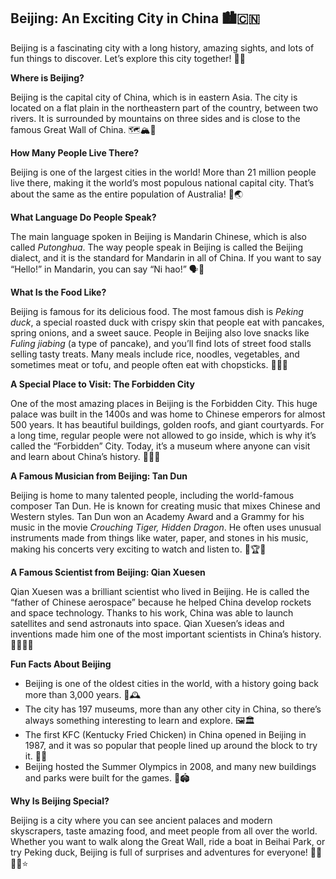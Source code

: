 ## Beijing: An Exciting City in China 🏙️🇨🇳

Beijing is a fascinating city with a long history, amazing sights, and lots of fun things to discover. Let’s explore this city together! 🏯✨

**Where is Beijing?**

Beijing is the capital city of China, which is in eastern Asia. The city is located on a flat plain in the northeastern part of the country, between two rivers. It is surrounded by mountains on three sides and is close to the famous Great Wall of China. 🗺️🏔️🌉

**How Many People Live There?**

Beijing is one of the largest cities in the world! More than 21 million people live there, making it the world’s most populous national capital city. That’s about the same as the entire population of Australia! 👥🌏

**What Language Do People Speak?**

The main language spoken in Beijing is Mandarin Chinese, which is also called *Putonghua*. The way people speak in Beijing is called the Beijing dialect, and it is the standard for Mandarin in all of China. If you want to say “Hello!” in Mandarin, you can say “Ni hao!” 🗣️👋

**What Is the Food Like?**

Beijing is famous for its delicious food. The most famous dish is *Peking duck*, a special roasted duck with crispy skin that people eat with pancakes, spring onions, and a sweet sauce. People in Beijing also love snacks like *Fuling jiabing* (a type of pancake), and you’ll find lots of street food stalls selling tasty treats. Many meals include rice, noodles, vegetables, and sometimes meat or tofu, and people often eat with chopsticks. 🍜🥢🦆

**A Special Place to Visit: The Forbidden City**

One of the most amazing places in Beijing is the Forbidden City. This huge palace was built in the 1400s and was home to Chinese emperors for almost 500 years. It has beautiful buildings, golden roofs, and giant courtyards. For a long time, regular people were not allowed to go inside, which is why it’s called the “Forbidden” City. Today, it’s a museum where anyone can visit and learn about China’s history. 🏯🏰💛

**A Famous Musician from Beijing: Tan Dun**

Beijing is home to many talented people, including the world-famous composer Tan Dun. He is known for creating music that mixes Chinese and Western styles. Tan Dun won an Academy Award and a Grammy for his music in the movie *Crouching Tiger, Hidden Dragon*. He often uses unusual instruments made from things like water, paper, and stones in his music, making his concerts very exciting to watch and listen to. 🎼🏆🎻

**A Famous Scientist from Beijing: Qian Xuesen**

Qian Xuesen was a brilliant scientist who lived in Beijing. He is called the “father of Chinese aerospace” because he helped China develop rockets and space technology. Thanks to his work, China was able to launch satellites and send astronauts into space. Qian Xuesen’s ideas and inventions made him one of the most important scientists in China’s history. 🚀👨‍🚀🔬

**Fun Facts About Beijing**

- Beijing is one of the oldest cities in the world, with a history going back more than 3,000 years. 📜🕰️
- The city has 197 museums, more than any other city in China, so there’s always something interesting to learn and explore. 🖼️🏛️
- The first KFC (Kentucky Fried Chicken) in China opened in Beijing in 1987, and it was so popular that people lined up around the block to try it. 🍗📅
- Beijing hosted the Summer Olympics in 2008, and many new buildings and parks were built for the games. 🏅🏟️

**Why Is Beijing Special?**

Beijing is a city where you can see ancient palaces and modern skyscrapers, taste amazing food, and meet people from all over the world. Whether you want to walk along the Great Wall, ride a boat in Beihai Park, or try Peking duck, Beijing is full of surprises and adventures for everyone! 📸🌆🚶‍♂️⭐